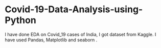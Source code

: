 # Covid-19-Data-Analysis-using-Python
I have done EDA on Covid_19 cases of India, I got dataset from Kaggle. I have used Pandas, Matplotlib and seaborn .
